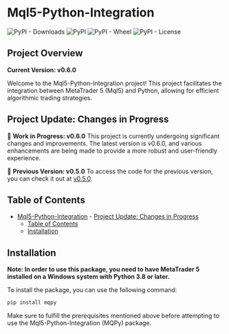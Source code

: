 # Mql5-Python-Integration

![PyPI - Downloads](https://img.shields.io/pypi/dm/mqpy)
![PyPI](https://img.shields.io/pypi/v/mqpy)
![PyPI - Wheel](https://img.shields.io/pypi/wheel/mqpy)
![PyPI - License](https://img.shields.io/pypi/l/mqpy)

## Project Overview

**Current Version: v0.6.0**

Welcome to the Mql5-Python-Integration project! This project facilitates the integration between MetaTrader 5 (Mql5) and Python, allowing for efficient algorithmic trading strategies.

## Project Update: Changes in Progress

🚧 **Work in Progress: v0.6.0**
This project is currently undergoing significant changes and improvements. The latest version is v0.6.0, and various enhancements are being made to provide a more robust and user-friendly experience.

📌 **Previous Version: v0.5.0**
To access the code for the previous version, you can check it out at [v0.5.0](https://github.com/Joaopeuko/Mql5-Python-Integration/releases/tag/v0.5.0).

## Table of Contents

- [Mql5-Python-Integration](#mql5-python-integration)
      - [Project Update: Changes in Progress](#project-update-changes-in-progress)
  - [Table of Contents](#table-of-contents)
  - [Installation](#installation)

## Installation

**Note: In order to use this package, you need to have MetaTrader 5 installed on a Windows system with Python 3.8 or later.**

To install the package, you can use the following command:

```bash
pip install mqpy
```

Make sure to fulfill the prerequisites mentioned above before attempting to use the Mql5-Python-Integration (MQPy) package.
